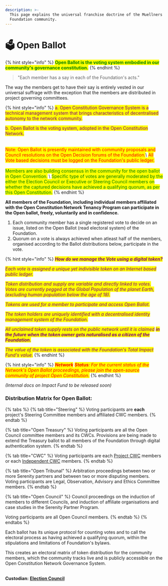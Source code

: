 ```yaml
---
description: >-
  This page explains the universal franchise doctrine of the Muellners
  Foundation community.
---
```


# 🗳 Open Ballot

{% hint style="info" %}
<mark style="color:green;">**Open Ballot is the voting system embodied in our community's governance constitution.**</mark>
{% endhint %}

> "Each member has a say in each of the Foundation's acts."&#x20;

The way the members get to have their say is entirely vested in our universal suffrage with the exception that the members are distributed in project governing committees.&#x20;

{% hint style="info" %}
<mark style="color:purple;">a. Open Constitution Governance System is a technical management system that brings characteristics of decentralised autonomy to the network community.</mark>

<mark style="color:purple;">b. Open Ballot is the voting system, adopted in the Open Constitution Network.</mark>\
\
\
<mark style="color:red;">Note: Open Ballot is presently maintained with community proposals and Council resolutions on the Open Decision forums of the Foundation.</mark>\ <mark style="color:red;">All Vote based decisions must be logged on the Foundation's public ledger.</mark>\
\
<mark style="color:green;">Members are also building consensus in the community for the open ballot in Open Convention.</mark> \ <mark style="color:green;">Specific type of votes are generally moderated by the either the Election Council or Executive or Steering Council members on whether the captured decisions have achieved a qualifying quorum, as per this Open Constitution.</mark>
{% endhint %}

**All members of the Foundation, including individual members affiliated with the Open Constitution Network Tenancy Program can participate in the Open ballot, freely, voluntarily and in confidence.**

1. Each community member has a single registered vote to decide on an issue, listed on the Open Ballot (read electoral system) of the Foundation. &#x20;
2. Quorum on a vote is always achieved when atleast half of the members, organised according to the Ballot distributions below, participate in the vote.

{% hint style="info" %}
_<mark style="color:purple;">**How do we manage the Vote using a digital token?**</mark>_

_<mark style="color:purple;">Each vote is assigned a unique yet indivisible token on an Internet based public ledger.</mark>_&#x20;

_<mark style="color:purple;">Token distribution and supply are variable and directly linked to votes.</mark>_ \
_<mark style="color:purple;">Votes are currently pegged at the Global Population of the planet Earth, (excluding human population below the age of 18).</mark>_&#x20;

_<mark style="color:purple;">Tokens are used for a member to participate and access Open Ballot.</mark>_&#x20;

_<mark style="color:purple;">The token holders are uniquely identified with a decentralised identity management system of the Foundation.</mark>_&#x20;

_<mark style="color:purple;">All unclaimed token supply rests on the public network until it is claimed</mark> <mark style="color:purple;"></mark><mark style="color:purple;">**in the future when the token owner gets naturalised as a citizen of the Foundation.**</mark>_

_<mark style="color:purple;">The value of the token is associated with the Foundation's Total Impact Fund's value.</mark>_
{% endhint %}

{% hint style="info" %}
_<mark style="color:red;">**Network**</mark>_ _<mark style="color:red;">**Status**</mark><mark style="color:red;">: For the current status of the Network's Open Ballot proceedings, please join the open-source community of project Open Constitution.</mark>_
{% endhint %}

_(Internal docs on Impact Fund to be released soon)_

### **Distribution Matrix for Open Ballot:**

{% tabs %}
{% tab title="Steering" %}
Voting participants are **each** project's Steering Committee members and affiliated CWC members.
{% endtab %}

{% tab title="Open Treasury" %}
Voting participants are all the Open Council committee members and its CWCs. Provisions are being made to extend the Treasury ballot to all members of the Foundation through digital authentication system.
{% endtab %}

{% tab title="CWC" %}
Voting participants are each [Project CWC](../../foundation/core-working-committee/project-cwcs.md) members or each [Independent CWC](../../foundation/core-working-committee/independent-cwcs.md) members.
{% endtab %}

{% tab title="Open Tribunal" %}
Arbitration proceedings between two or more Serenity partners and between two or more disputing members. Voting participants are Legal, Observation, Advisory and Ethics Committee members.
{% endtab %}

{% tab title="Open Council" %}
Council proceedings on the induction of members to different Councils, and induction of affiliate organisations and case studies in the Serenity Partner Program.&#x20;

Voting participants are all Open Council members.
{% endtab %}
{% endtabs %}

Each ballot has its unique protocol for counting votes and to call the electoral process as having achieved a qualifying quorum, within the stipulations and limitations of Foundation's bylaws.&#x20;

This creates an electoral matrix of token distribution for the community members, which the community tracks live and is publicly accessible on the Open Constitution Network Governance System.&#x20;

\
**Custodian:** [**Election Council**](../../foundation/election-council.md)
